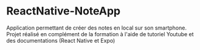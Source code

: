 # ReactNative-NoteApp

Application permettant de créer des notes en local sur son smartphone.
Projet réalisé en complément de la formation à l'aide de tutoriel Youtube et des documentations (React Native et Expo)
